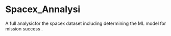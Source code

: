 # Spacex_Annalysi
A full analysicfor the spacex dataset including determining the ML model for mission success .
